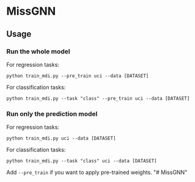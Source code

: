 # MissGNN
## Usage
### Run the whole model

For regression tasks:
```
python train_mdi.py --pre_train uci --data [DATASET]
```
For classification tasks:
```
python train_mdi.py --task "class" --pre_train uci --data [DATASET]
```
### Run only the prediction model

For regression tasks:
```
python train_mdi.py uci --data [DATASET]
```
For classification tasks:
```
python train_mdi.py --task "class" uci --data [DATASET]
```
Add ``` --pre_train ``` if you want to apply pre-trained weights.
"# MissGNN" 
